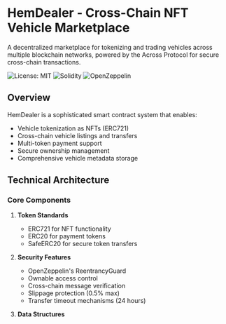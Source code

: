 # HemDealer - Cross-Chain NFT Vehicle Marketplace

A decentralized marketplace for tokenizing and trading vehicles across multiple blockchain networks, powered by the Across Protocol for secure cross-chain transactions.

![License: MIT](https://img.shields.io/badge/License-MIT-yellow.svg)
![Solidity](https://img.shields.io/badge/Solidity-0.8.19-blue)
![OpenZeppelin](https://img.shields.io/badge/OpenZeppelin-4.x-blue)

## Overview

HemDealer is a sophisticated smart contract system that enables:
- Vehicle tokenization as NFTs (ERC721)
- Cross-chain vehicle listings and transfers
- Multi-token payment support
- Secure ownership management
- Comprehensive vehicle metadata storage

## Technical Architecture

### Core Components

1. **Token Standards**
   - ERC721 for NFT functionality
   - ERC20 for payment tokens
   - SafeERC20 for secure token transfers

2. **Security Features**
   - OpenZeppelin's ReentrancyGuard
   - Ownable access control
   - Cross-chain message verification
   - Slippage protection (0.5% max)
   - Transfer timeout mechanisms (24 hours)

3. **Data Structures**
